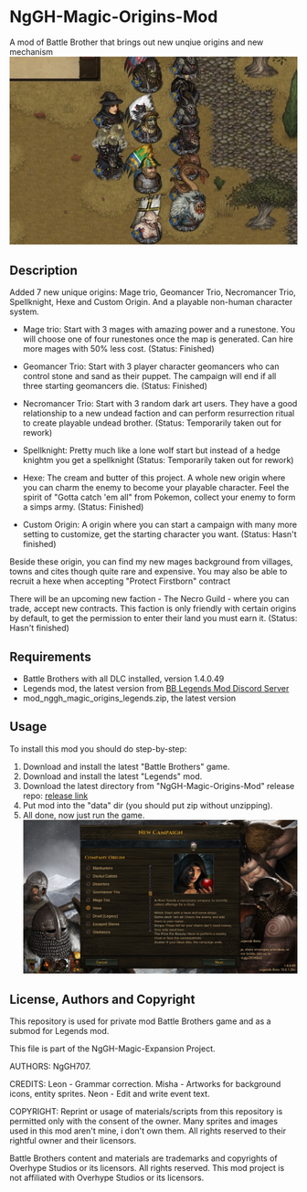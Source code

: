 # NgGH-Magic-Origins-Mod
A mod of Battle Brother that brings out new unqiue origins and new mechanism
![NgGH-Magic-Origins-Mod](!info/display_01.jpeg "NgGH-Magic-Origins-Mod repo: Play Battle Brothers using extraordinary character")

## Description
Added 7 new unique origins: Mage trio, Geomancer Trio, Necromancer Trio, Spellknight, Hexe and Custom Origin. And a playable non-human character system.

* Mage trio: Start with 3 mages with amazing power and a runestone. You will choose one of four runestones once the map is generated. Can hire more mages with 50% less cost. (Status: Finished)

* Geomancer Trio: Start with 3 player character geomancers who can control stone and sand as their puppet. The campaign will end if all three starting geomancers die. (Status: Finished)

* Necromancer Trio: Start with 3 random dark art users. They have a good relationship to a new undead faction and can perform resurrection ritual to create playable undead brother. (Status: Temporarily taken out for rework)

* Spellknight: Pretty much like a lone wolf start but instead of a hedge knightm you get a spellknight (Status: Temporarily taken out for rework)

* Hexe: The cream and butter of this project. A whole new origin where you can charm the enemy to become your playable character. Feel the spirit of "Gotta catch 'em all" from Pokemon, collect your enemy to form a simps army. (Status: Finished)

* Custom Origin: A origin where you can start a campaign with many more setting to customize, get the starting character you want. (Status: Hasn't finished)

Beside these origin, you can find my new mages background from villages, towns and cites though quite rare and expensive. You may also be able to recruit a hexe when accepting "Protect Firstborn" contract

There will be an upcoming new faction - The Necro Guild - where you can trade, accept new contracts. This faction is only friendly with certain origins by default, to get the permission to enter their land you must earn it. (Status: Hasn't finished)

## Requirements
* Battle Brothers with all DLC installed, version 1.4.0.49
* Legends mod, the latest version from [BB Legends Mod Discord Server](https://discord.gg/aErQSMhZ)
* mod_nggh_magic_origins_legends.zip, the latest version

## Usage
To install this mod you should do step-by-step:
1. Download and install the latest "Battle Brothers" game.
2. Download and install the latest "Legends" mod.
3. Download the latest directory from "NgGH-Magic-Origins-Mod" release repo: [release link](https://www.nexusmods.com/battlebrothers/mods/207)
4. Put mod into the "data" dir (you should put zip without unzipping).
5. All done, now just run the game.
![Selection screen](!info/display_02.jpg "NgGH-Magic-Origins-Mod repo: Select new campaign to play.")

## License, Authors and Copyright

This repository is used for private mod Battle Brothers game and as a submod for Legends mod.

This file is part of the NgGH-Magic-Expansion Project. 

AUTHORS: NgGH707.

CREDITS:
Leon - Grammar correction.
Misha - Artworks for background icons, entity sprites.
Neon - Edit and write event text.

COPYRIGHT: Reprint or usage of materials/scripts from this repository is permitted only with the consent of the owner. Many sprites and images used in this mod aren't mine, i don't own them. All rights reserved to their rightful owner and their licensors.

Battle Brothers content and materials are trademarks and copyrights of Overhype Studios or its licensors. All rights reserved. This mod project is not affiliated with Overhype Studios or its licensors.